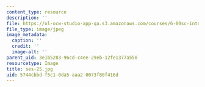 ```yaml
---
content_type: resource
description: ''
file: https://ol-ocw-studio-app-qa.s3.amazonaws.com/courses/6-00sc-introduction-to-computer-science-and-programming-spring-2011/5744cbbdf5c10da5aaa20073f80f416d_ses-25.jpg
file_type: image/jpeg
image_metadata:
  caption: ''
  credit: ''
  image-alt: ''
parent_uid: 3e1b5283-96cd-c4ee-29eb-12fe1377a558
resourcetype: Image
title: ses-25.jpg
uid: 5744cbbd-f5c1-0da5-aaa2-0073f80f416d
---
```

